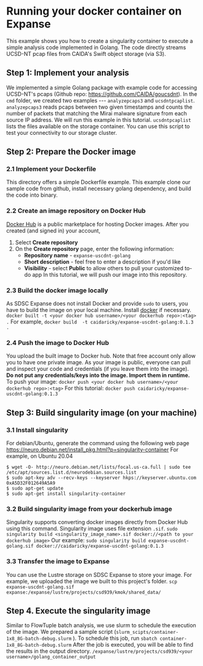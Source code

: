 # Running your docker container on Expanse
This example shows you how to create a singularity container to execute a simple analysis code implemented in Golang. The code directly streams UCSD-NT pcap files from CAIDA's Swift object storage (via S3).

## Step 1: Implement your analysis
We implemented a simple Golang package with example code for accessing UCSD-NT's pcaps (Github repo: https://github.com/CAIDA/goucsdnt).
In the `cmd` folder, we created two examples --- `analyzepcaps3` and `ucsdntpcaplist`.
`analyzepcaps3` reads pcaps between two given timestamps and counts the number of packets that matching the Mirai malware signature from each source IP address. We will run this example in this tutorial.
`ucsdntpcaplist` lists the files available on the storage container. You can use this script to test your connectivity to our storage cluster.

## Step 2: Prepare the Docker image
### 2.1 Implement your Dockerfile
This directory offers a simple Dockerfile example. This example clone our sample code from github, install necessary golang dependency, and build the code into binary.
### 2.2 Create an image repository on Docker Hub
[Docker Hub](https://hub.docker.com) is a public marketplace for hosting Docker images. After you created (and signed in) your account, 
 1. Select **Create repository**
 2. On the **Create repository** page, enter the following information:
	-   **Repository name**  -  `expanse-uscdnt-golang`
	-   **Short description**  - feel free to enter a description if you'd like
	-   **Visibility**  - select  **Public**  to allow others to pull your customized to-do app
In this tutorial, we will push our image into this repository.
### 2.3 Build the docker image locally
As SDSC Expanse does not install Docker and provide `sudo` to users, you have to build the image on your local machine. Install [docker](https://docs.docker.com/engine/install/) if necessary.
`docker built -t <your docker hub username>/<your dockerhub repo>:<tag> .`
For example, 
`docker build  -t caidaricky/expanse-uscdnt-golang:0.1.3 .`
### 2.4 Push the image to Docker Hub
You upload the built image to Docker hub. Note that free account only allow you to have one private image. As your image is public, everyone can pull and inspect your code and credentials (if you leave them into the image). **Do not put any credentials/keys into the image. Import them in runtime.**
To push your image:
`docker push <your docker hub username>/<your dockerhub repo>:<tag>`
For this tutorial:
`docker push caidaricky/expanse-uscdnt-golang:0.1.3`

## Step 3: Build singularity image (on your machine)
### 3.1 Install singularity
For debian/Ubuntu, generate the command using the following web page
https://neuro.debian.net/install_pkg.html?p=singularity-container
For example, on Ubuntu 20.04
```
$ wget -O- http://neuro.debian.net/lists/focal.us-ca.full | sudo tee /etc/apt/sources.list.d/neurodebian.sources.list
$ sudo apt-key adv --recv-keys --keyserver hkps://keyserver.ubuntu.com 0xA5D32F012649A5A9
$ sudo apt-get update
$ sudo apt-get install singularity-container
```
### 3.2 Build singularity image from your dockerhub image
Singularity supports converting docker images directly from Docker Hub using this command. Singularity image uses file extension `.sif`.
`sudo singularity build <singularity_image_name>.sif docker://<path to your dockerhub image>`
Our example: 
`sudo singularity build expanse-uscdnt-golang.sif docker://caidaricky/expanse-uscdnt-golang:0.1.3`

### 3.3 Transfer the image to Expanse
You can use the Lustre storage on SDSC Expanse to store your image. 
For example, we uploaded the image we built to this project's folder.
`scp expanse-uscdnt-golang.sif expanse:/expanse/lustre/projects/csd939/kmok/shared_data/`

## Step 4. Execute the singularity image
Similar to FlowTuple batch analysis, we use slurm to schedule the execution of the image. We prepared a sample script (`slurm_scipts/container-1x8_8G-batch-debug.slurm` ). To schedule this job, run
`sbatch container-1x8_8G-batch-debug.slurm`
After the job is executed, you will be able to find the results in the output directory.
`/expanse/lustre/projects/csd939/<your username>/golang_container_output`
